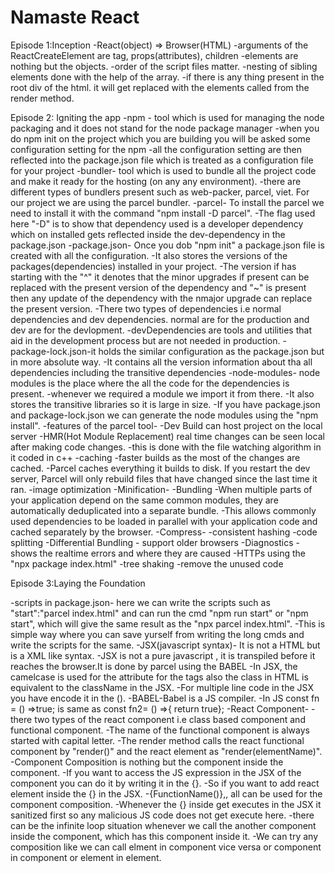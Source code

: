 # Namaste React 

Episode 1:Inception
-React(object) => Browser(HTML)
-arguments of the ReactCreateElement are tag, props(attributes), children
-elements are nothing but the objects.
-order of the script files matter.
-nesting of sibling elements done with the help of the array.
-if there is any thing present in the root div of the html. 
 it will get replaced with the elements called from the render method.

Episode 2: Igniting the app
-npm - tool which is used for managing the node packaging and it does not stand for the node package manager
    -when you do npm init on the project which you are building you will be asked some configuration setting for the npm 
    -all the configuration setting are then reflected into the package.json file which is treated as a configuration file for your project
-bundler- tool which is used to bundle all the project code and make it ready for the hosting (on any any environment).
    -there are different types of bundlers present such as web-packer, parcel, viet. For our project we are using the parcel bundler.
-parcel- To install the parcel we need to install it with the command "npm install -D parcel".
    -The flag used here "-D" is to show that dependency used is a developer dependency which on installed gets reflected inside the dev-dependency in the package.json 
-package.json- Once you dob "npm init" a package.json file is created with all the configuration. 
    -It also stores the versions of the packages(dependencies) installed in your project. 
    -The version if has starting with the "^" it denotes that the minor upgrades if present can be replaced with the present version of the dependency and "~" is present then any update of the dependency with the nmajor upgrade can replace the present version.
    -There two types of dependencies i.e normal dependencies and dev dependencies. normal are for the production and dev are for the devlopment.
    -devDependencies are tools and utilities that aid in the development process but are not needed in production. 
-package-lock.json-it holds the similar configuration as the package.json but in more absolute way.
    -It contains all the version information about tha all dependencies including the transitive dependencies
-node-modules- node modules is the place where the all the code for the dependencies is present.
    -whenever we required a module we import it from there. 
    -It also stores the transitive libraries so it is large in size.
    -If you have package.json and package-lock.json we can generate the node modules using the "npm install".
-features of the parcel tool-
    -Dev Build can host project on the local server
    -HMR(Hot Module Replacement) real time changes can be seen local after making code changes.
    -this is done with the file watching algorithm in it coded in c++
    -caching 
        -faster builds as the most of the changes are cached.
        -Parcel caches everything it builds to disk. If you restart the dev server, Parcel will only rebuild files that have changed since the last time it ran.
    -image optimization
    -Minification-
    -Bundling
        -When multiple parts of your application depend on the same common modules, they are automatically deduplicated into a separate bundle. 
        -This allows commonly used dependencies to be loaded in parallel with your application code and cached separately by the browser.
    -Compress-
    -consistent hashing
    -code splitting
    -Differential Bundling - support older browsers
    -Diagnostics -shows the realtime errors and where they are caused
    -HTTPs using the "npx package index.html"
    -tree shaking -remove the unused code


Episode 3:Laying the Foundation

-scripts in package.json- here we can write the scripts such as "start":"parcel index.html" and can run the cmd "npm run start" or "npm start", which will 
     give the same result as the "npx parcel index.html". 
    -This is simple way where you can save yurself from writing the long cmds and write the scripts for the same.
-JSX(javascript syntax)- It is not a HTML but is a XML like syntax.
    -JSX is not a pure javascript , it is transpiled before it reaches the browser.It is done by parcel using the BABEL
    -In JSX, the camelcase is used for the attribute for the tags also the class in HTML is equivalent to the className in the JSX.
    -For multiple line code in the JSX you have encode it in the ().
-BABEL-Babel is  a JS compiler.
-In JS const fn = () =>true; is same as const fn2= () =>{ return true};
-React Component-
    -there two types of the react component i.e class based component and functional component.
    -The name of the functional component is always started with capital letter.
    -The render method calls the react functional component by "render(<ComponentName/>)" and the react element as "render(elementName)".
    -Component Composition is nothing but the component inside the component.
    -If you want to access the JS expression in the JSX of the component you can do it by writing it in the {}.
    -So if you want to add react element inside the {} in the JSX.
    -{FunctionName()},<FunctionName/>,<FuntionName></FunctionName> all can be used for the component composition.
    -Whenever the {} inside get executes in the JSX it sanitized first so any malicious JS code does not get execute here.
    -there can be the infinite loop situation whenever we call the another component inside the component, which has this component inside it.
    -We can try any composition like we can call elment in component vice versa or component in component or element in element.
